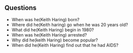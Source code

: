 ## Questions
- When was he(Keith Haring) born?
- Where did he(Keith haring) go when he was 20 years old?
- What did he(Keith Haring) begin in 1980?
- When was he(Keith Haring) arrested?
- Why did he(keith Haring) become popular?
- When did he(Keith Haring) find out that he had AIDS?
